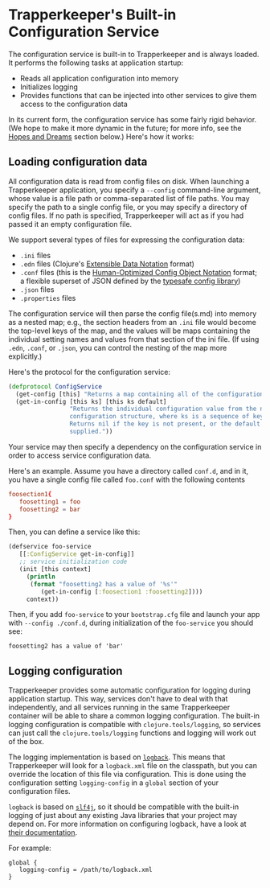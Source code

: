 # Trapperkeeper's Built-in Configuration Service

The configuration service is built-in to Trapperkeeper and is always loaded.  It performs the following tasks at application startup:

* Reads all application configuration into memory
* Initializes logging
* Provides functions that can be injected into other services to give them access to the configuration data

In its current form, the configuration service has some fairly rigid behavior.  (We hope to make it more dynamic in the future; for more info, see the [Hopes and Dreams](#hopes-and-dreams) section below.)  Here's how it works:

## Loading configuration data

All configuration data is read from config files on disk.  When launching a Trapperkeeper application, you specify a `--config` command-line argument, whose value is a file path or comma-separated list of file paths.  You may specify the path to a single config file, or you may specify a directory of config files. If no path is specified, Trapperkeeper will act as if you had passed it an empty configuration file.

We support several types of files for expressing the configuration data:

   * `.ini` files
   * `.edn` files (Clojure's [Extensible Data Notation](https://github.com/edn-format/edn) format)
   * `.conf` files (this is the [Human-Optimized Config Object Notation](https://github.com/typesafehub/config/blob/master/HOCON.md) format; a flexible superset of JSON defined by the [typesafe config library](https://github.com/typesafehub/config))
   * `.json` files
   * `.properties` files

The configuration service will then parse the config file(s.md) into memory as a nested map; e.g., the section headers from an `.ini` file would become the top-level keys of the map, and the values will be maps containing the individual setting names and values from that section of the ini file.  (If using `.edn`, `.conf`, or `.json`, you can control the nesting of the map more explicitly.)

Here's the protocol for the configuration service:

```clj
(defprotocol ConfigService
  (get-config [this] "Returns a map containing all of the configuration values")
  (get-in-config [this ks] [this ks default]
                 "Returns the individual configuration value from the nested
                 configuration structure, where ks is a sequence of keys.
                 Returns nil if the key is not present, or the default value if
                 supplied."))
```

Your service may then specify a dependency on the configuration service in order to access service configuration data.

Here's an example.  Assume you have a directory called `conf.d`, and in it, you have a single config file called `foo.conf` with the following contents

```conf
foosection1{
   foosetting1 = foo
   foosetting2 = bar
}
```

Then, you can define a service like this:

```clj
(defservice foo-service
   [[:ConfigService get-in-config]]
   ;; service initialization code
   (init [this context]
     (println
      (format "foosetting2 has a value of '%s'"
         (get-in-config [:foosection1 :foosetting2])))
     context))
```

Then, if you add `foo-service` to your `bootstrap.cfg` file and launch your app with `--config ./conf.d`, during initialization of the `foo-service` you should see:

    foosetting2 has a value of 'bar'

## Logging configuration

Trapperkeeper provides some automatic configuration for logging during application startup.  This way, services don't have to deal with that independently, and all services running in the same Trapperkeeper container will be able to share a common logging configuration.  The built-in logging configuration is compatible with `clojure.tools/logging`, so services can just call the `clojure.tools/logging` functions and logging will work out of the box.

The logging implementation is based on [`logback`](http://logback.qos.ch/).  This means that Trapperkeeper will look for a `logback.xml` file on the classpath, but you can override the location of this file via configuration.  This is done using the configuration setting `logging-config` in a `global` section of your configuration files.

`logback` is based on [`slf4j`](http://www.slf4j.org/), so it should be compatible with the built-in logging of just about any existing Java libraries that your project may depend on.  For more information on configuring logback, have a look at [their documentation](http://logback.qos.ch/manual/configuration.html).

For example:

```CONF
global {
   logging-config = /path/to/logback.xml
}
```
